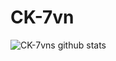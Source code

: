 # CK-7vn

![CK-7vns github stats](https://my-repository-read-m4cgnexz5-ck-7vns-projects.vercel.app/api?username=CK-7vn&show_icons=true&count_private=true&theme=apprentice)

